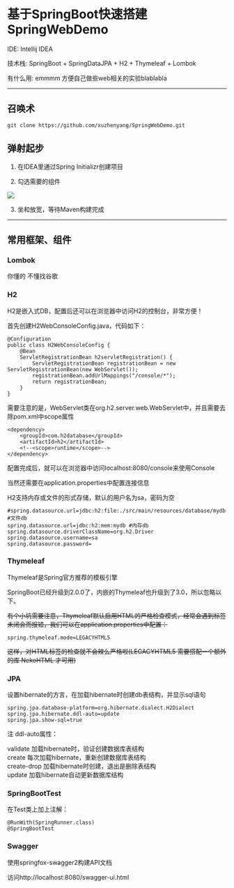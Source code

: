 # 基于SpringBoot快速搭建SpringWebDemo

IDE: Intellij IDEA

技术栈: SpringBoot + SpringDataJPA + H2 + Thymeleaf + Lombok

有什么用: emmmm 方便自己做些web相关的实验blablabla

---

## 召唤术

```
git clone https://github.com/xuzhenyang/SpringWebDemo.git
```

## 弹射起步

1. 在IDEA里通过Spring Initializr创建项目

2. 勾选需要的组件

![](http://7xrr7e.com1.z0.glb.clouddn.com/TIM%E6%88%AA%E5%9B%BE20180402214042.jpg)

3. 坐和放宽，等待Maven构建完成

---

## 常用框架、组件

### Lombok

你懂的 不懂找谷歌

### H2

H2是嵌入式DB，配置后还可以在浏览器中访问H2的控制台，非常方便！

首先创建H2WebConsoleConfig.java，代码如下：

```
@Configuration
public class H2WebConsoleConfig {
    @Bean
    ServletRegistrationBean h2servletRegistration() {
        ServletRegistrationBean registrationBean = new ServletRegistrationBean(new WebServlet());
        registrationBean.addUrlMappings("/console/*");
        return registrationBean;
    }
}

```

需要注意的是，WebServlet类在org.h2.server.web.WebServlet中，并且需要去除pom.xml中scope属性

```
<dependency>
    <groupId>com.h2database</groupId>
    <artifactId>h2</artifactId>
    <!--<scope>runtime</scope>-->
</dependency>
```

配置完成后，就可以在浏览器中访问localhost:8080/console来使用Console

[](H2WebConsole)

当然还需要在application.properties中配置连接信息

H2支持内存或文件的形式存储，默认的用户名为sa，密码为空

```
#spring.datasource.url=jdbc:h2:file:./src/main/resources/database/mydb #文件db
spring.datasource.url=jdbc:h2:mem:mydb #内存db
spring.datasource.driverClassName=org.h2.Driver
spring.datasource.username=sa
spring.datasource.password=
```

### Thymeleaf

Thymeleaf是Spring官方推荐的模板引擎

SpringBoot已经升级到2.0.0了，内嵌的Thymeleaf也升级到了3.0，所以忽略以下。

~~有个小坑需要注意，Thymeleaf默认启用HTML的严格检查模式，经常会遇到标签未闭合而报错，我们可以在application.properties中配置：~~

```
spring.thymeleaf.mode=LEGACYHTML5
```

~~这样，对HTML标签的检查就不会辣么严格啦(LEGACYHTML5 需要搭配一个额外的库 NekoHTML 才可用)~~

### JPA

设置hibernate的方言，在加载hibernate时创建db表结构，并显示sql语句

```
spring.jpa.database-platform=org.hibernate.dialect.H2Dialect
spring.jpa.hibernate.ddl-auto=update 
spring.jpa.show-sql=true
```

注 ddl-auto属性：

validate           加载hibernate时，验证创建数据库表结构  
create             每次加载hibernate，重新创建数据库表结构  
create-drop        加载hibernate时创建，退出是删除表结构  
update             加载hibernate自动更新数据库结构

### SpringBootTest

在Test类上加上注解：

```
@RunWith(SpringRunner.class)
@SpringBootTest
```

### Swagger

使用springfox-swagger2构建API文档

访问http://localhost:8080/swagger-ui.html